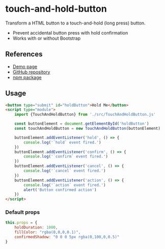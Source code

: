 # touch-and-hold-button

Transform a HTML button to a touch-and-hold (long press) button.

- Prevent accidental button press with hold confirmation
- Works with or without Bootstrap

## References

- [Demo page](https://shaack.com/projekte/touch-and-hold-button/)
- [GitHub repository](https://github.com/shaack/touch-and-hold-button)
- [npm package](https://www.npmjs.com/package/touch-and-hold-button)

## Usage

```html
<button type="submit" id="holdButton">Hold Me</button>
<script type="module">
    import {TouchAndHoldButton} from './src/TouchAndHoldButton.js'

    const buttonElement = document.getElementById('holdButton')
    const touchAndHoldButton = new TouchAndHoldButton(buttonElement)

    buttonElement.addEventListener('hold', () => {
        console.log('`hold` event fired.')
    })
    buttonElement.addEventListener('confirm', () => {
        console.log('`confirm` event fired.')
    })
    buttonElement.addEventListener('cancel', () => {
        console.log('`cancel` event fired.')
    })
    buttonElement.addEventListener('action', () => {
        console.log('`action` event fired.')
        alert('Button confirmed action')
    })
</script>
```

### Default props

```javascript
this.props = {
    holdDuration: 1000,
    fillColor: "rgba(0,0,0,0.1)",
    confirmedShadow: "0 0 0 5px rgba(0,100,0,0.5)"
}
```
